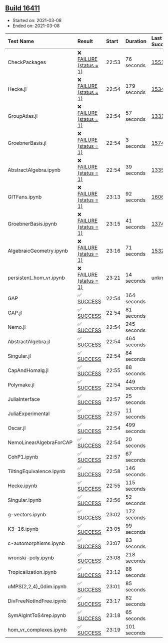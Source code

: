 ## [Build 16411](https://oscarci.mathematik.uni-kl.de/job/oscar/16411/)

* Started on: 2021-03-08
* Ended on: 2021-03-08

| Test Name    | Result | Start | Duration | Last Success | First Failure |
|:-------------|:-------|:------|:---------|:-------------|:--------------|
| CheckPackages | ❌ [FAILURE (status = 1)](https://oscarci.mathematik.uni-kl.de/job/oscar/16411/artifact/logs/build-16411/CheckPackages.log) | 22:53 | 76 seconds | [15514](https://oscarci.mathematik.uni-kl.de/job/oscar/15514/) | [15515](https://oscarci.mathematik.uni-kl.de/job/oscar/15515/) |
| Hecke.jl | ❌ [FAILURE (status = 1)](https://oscarci.mathematik.uni-kl.de/job/oscar/16411/artifact/logs/build-16411/Hecke.jl.log) | 22:54 | 179 seconds | [15344](https://oscarci.mathematik.uni-kl.de/job/oscar/15344/) | [15348](https://oscarci.mathematik.uni-kl.de/job/oscar/15348/) |
| GroupAtlas.jl | ❌ [FAILURE (status = 1)](https://oscarci.mathematik.uni-kl.de/job/oscar/16411/artifact/logs/build-16411/GroupAtlas.jl.log) | 22:54 | 57 seconds | [13311](https://oscarci.mathematik.uni-kl.de/job/oscar/13311/) | [13312](https://oscarci.mathematik.uni-kl.de/job/oscar/13312/) |
| GroebnerBasis.jl | ❌ [FAILURE (status = 1)](https://oscarci.mathematik.uni-kl.de/job/oscar/16411/artifact/logs/build-16411/GroebnerBasis.jl.log) | 22:54 | 3 seconds | [15745](https://oscarci.mathematik.uni-kl.de/job/oscar/15745/) | [15746](https://oscarci.mathematik.uni-kl.de/job/oscar/15746/) |
| AbstractAlgebra.ipynb | ❌ [FAILURE (status = 1)](https://oscarci.mathematik.uni-kl.de/job/oscar/16411/artifact/logs/build-16411/AbstractAlgebra.ipynb.log) | 22:54 | 39 seconds | [13355](https://oscarci.mathematik.uni-kl.de/job/oscar/13355/) | [13356](https://oscarci.mathematik.uni-kl.de/job/oscar/13356/) |
| GITFans.ipynb | ❌ [FAILURE (status = 1)](https://oscarci.mathematik.uni-kl.de/job/oscar/16411/artifact/logs/build-16411/GITFans.ipynb.log) | 23:13 | 92 seconds | [16068](https://oscarci.mathematik.uni-kl.de/job/oscar/16068/) | [16069](https://oscarci.mathematik.uni-kl.de/job/oscar/16069/) |
| GroebnerBasis.ipynb | ❌ [FAILURE (status = 1)](https://oscarci.mathematik.uni-kl.de/job/oscar/16411/artifact/logs/build-16411/GroebnerBasis.ipynb.log) | 23:15 | 41 seconds | [13748](https://oscarci.mathematik.uni-kl.de/job/oscar/13748/) | [13749](https://oscarci.mathematik.uni-kl.de/job/oscar/13749/) |
| AlgebraicGeometry.ipynb | ❌ [FAILURE (status = 1)](https://oscarci.mathematik.uni-kl.de/job/oscar/16411/artifact/logs/build-16411/AlgebraicGeometry.ipynb.log) | 23:16 | 71 seconds | [15322](https://oscarci.mathematik.uni-kl.de/job/oscar/15322/) | [15323](https://oscarci.mathematik.uni-kl.de/job/oscar/15323/) |
| persistent_hom_vr.ipynb | ❌ [FAILURE (status = 1)](https://oscarci.mathematik.uni-kl.de/job/oscar/16411/artifact/logs/build-16411/persistent_hom_vr.ipynb.log) | 23:21 | 14 seconds | unknown | unknown |
| GAP | ✅ [SUCCESS](https://oscarci.mathematik.uni-kl.de/job/oscar/16411/artifact/logs/build-16411/GAP.log) | 22:54 | 164 seconds |  |  |
| GAP.jl | ✅ [SUCCESS](https://oscarci.mathematik.uni-kl.de/job/oscar/16411/artifact/logs/build-16411/GAP.jl.log) | 22:54 | 81 seconds |  |  |
| Nemo.jl | ✅ [SUCCESS](https://oscarci.mathematik.uni-kl.de/job/oscar/16411/artifact/logs/build-16411/Nemo.jl.log) | 22:54 | 245 seconds |  |  |
| AbstractAlgebra.jl | ✅ [SUCCESS](https://oscarci.mathematik.uni-kl.de/job/oscar/16411/artifact/logs/build-16411/AbstractAlgebra.jl.log) | 22:54 | 464 seconds |  |  |
| Singular.jl | ✅ [SUCCESS](https://oscarci.mathematik.uni-kl.de/job/oscar/16411/artifact/logs/build-16411/Singular.jl.log) | 22:54 | 84 seconds |  |  |
| CapAndHomalg.jl | ✅ [SUCCESS](https://oscarci.mathematik.uni-kl.de/job/oscar/16411/artifact/logs/build-16411/CapAndHomalg.jl.log) | 22:55 | 88 seconds |  |  |
| Polymake.jl | ✅ [SUCCESS](https://oscarci.mathematik.uni-kl.de/job/oscar/16411/artifact/logs/build-16411/Polymake.jl.log) | 22:54 | 449 seconds |  |  |
| JuliaInterface | ✅ [SUCCESS](https://oscarci.mathematik.uni-kl.de/job/oscar/16411/artifact/logs/build-16411/JuliaInterface.log) | 22:57 | 25 seconds |  |  |
| JuliaExperimental | ✅ [SUCCESS](https://oscarci.mathematik.uni-kl.de/job/oscar/16411/artifact/logs/build-16411/JuliaExperimental.log) | 22:57 | 11 seconds |  |  |
| Oscar.jl | ✅ [SUCCESS](https://oscarci.mathematik.uni-kl.de/job/oscar/16411/artifact/logs/build-16411/Oscar.jl.log) | 22:54 | 499 seconds |  |  |
| NemoLinearAlgebraForCAP | ✅ [SUCCESS](https://oscarci.mathematik.uni-kl.de/job/oscar/16411/artifact/logs/build-16411/NemoLinearAlgebraForCAP.log) | 22:54 | 20 seconds |  |  |
| CohP1.ipynb | ✅ [SUCCESS](https://oscarci.mathematik.uni-kl.de/job/oscar/16411/artifact/logs/build-16411/CohP1.ipynb.log) | 22:57 | 67 seconds |  |  |
| TiltingEquivalence.ipynb | ✅ [SUCCESS](https://oscarci.mathematik.uni-kl.de/job/oscar/16411/artifact/logs/build-16411/TiltingEquivalence.ipynb.log) | 22:58 | 146 seconds |  |  |
| Hecke.ipynb | ✅ [SUCCESS](https://oscarci.mathematik.uni-kl.de/job/oscar/16411/artifact/logs/build-16411/Hecke.ipynb.log) | 22:55 | 115 seconds |  |  |
| Singular.ipynb | ✅ [SUCCESS](https://oscarci.mathematik.uni-kl.de/job/oscar/16411/artifact/logs/build-16411/Singular.ipynb.log) | 22:56 | 52 seconds |  |  |
| g-vectors.ipynb | ✅ [SUCCESS](https://oscarci.mathematik.uni-kl.de/job/oscar/16411/artifact/logs/build-16411/g-vectors.ipynb.log) | 23:02 | 172 seconds |  |  |
| K3-16.ipynb | ✅ [SUCCESS](https://oscarci.mathematik.uni-kl.de/job/oscar/16411/artifact/logs/build-16411/K3-16.ipynb.log) | 23:05 | 99 seconds |  |  |
| c-automorphisms.ipynb | ✅ [SUCCESS](https://oscarci.mathematik.uni-kl.de/job/oscar/16411/artifact/logs/build-16411/c-automorphisms.ipynb.log) | 23:07 | 83 seconds |  |  |
| wronski-poly.ipynb | ✅ [SUCCESS](https://oscarci.mathematik.uni-kl.de/job/oscar/16411/artifact/logs/build-16411/wronski-poly.ipynb.log) | 23:08 | 218 seconds |  |  |
| Tropicalization.ipynb | ✅ [SUCCESS](https://oscarci.mathematik.uni-kl.de/job/oscar/16411/artifact/logs/build-16411/Tropicalization.ipynb.log) | 23:12 | 88 seconds |  |  |
| uMPS(2,2,4)_0dim.ipynb | ✅ [SUCCESS](https://oscarci.mathematik.uni-kl.de/job/oscar/16411/artifact/logs/build-16411/uMPS-2-2-4-_0dim.ipynb.log) | 23:01 | 85 seconds |  |  |
| DivFreeNotIndFree.ipynb | ✅ [SUCCESS](https://oscarci.mathematik.uni-kl.de/job/oscar/16411/artifact/logs/build-16411/DivFreeNotIndFree.ipynb.log) | 23:17 | 82 seconds |  |  |
| SymAlgIntToS4rep.ipynb | ✅ [SUCCESS](https://oscarci.mathematik.uni-kl.de/job/oscar/16411/artifact/logs/build-16411/SymAlgIntToS4rep.ipynb.log) | 23:18 | 65 seconds |  |  |
| hom_vr_complexes.ipynb | ✅ [SUCCESS](https://oscarci.mathematik.uni-kl.de/job/oscar/16411/artifact/logs/build-16411/hom_vr_complexes.ipynb.log) | 23:19 | 101 seconds |  |  |
